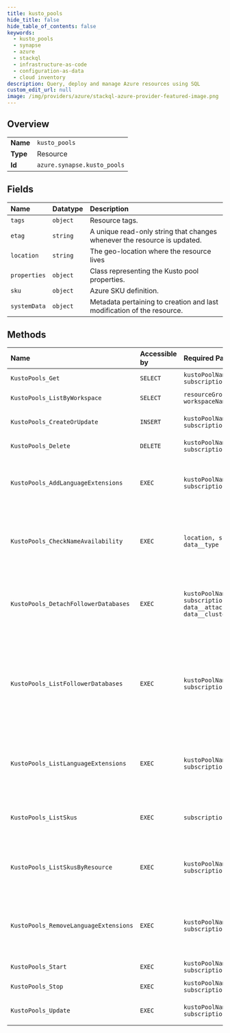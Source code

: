 ```yaml
---
title: kusto_pools
hide_title: false
hide_table_of_contents: false
keywords:
  - kusto_pools
  - synapse
  - azure    
  - stackql
  - infrastructure-as-code
  - configuration-as-data
  - cloud inventory
description: Query, deploy and manage Azure resources using SQL
custom_edit_url: null
image: /img/providers/azure/stackql-azure-provider-featured-image.png
---
```

  
    

## Overview
<table><tbody>
<tr><td><b>Name</b></td><td><code>kusto_pools</code></td></tr>
<tr><td><b>Type</b></td><td>Resource</td></tr>
<tr><td><b>Id</b></td><td><code>azure.synapse.kusto_pools</code></td></tr>
</tbody></table>

## Fields
| Name | Datatype | Description |
|:-----|:---------|:------------|
| `tags` | `object` | Resource tags. |
| `etag` | `string` | A unique read-only string that changes whenever the resource is updated. |
| `location` | `string` | The geo-location where the resource lives |
| `properties` | `object` | Class representing the Kusto pool properties. |
| `sku` | `object` | Azure SKU definition. |
| `systemData` | `object` | Metadata pertaining to creation and last modification of the resource. |
## Methods
| Name | Accessible by | Required Params | Description |
|:-----|:--------------|:----------------|:------------|
| `KustoPools_Get` | `SELECT` | `kustoPoolName, resourceGroupName, subscriptionId, workspaceName` | Gets a Kusto pool. |
| `KustoPools_ListByWorkspace` | `SELECT` | `resourceGroupName, subscriptionId, workspaceName` | List all Kusto pools |
| `KustoPools_CreateOrUpdate` | `INSERT` | `kustoPoolName, resourceGroupName, subscriptionId, workspaceName, data__sku` | Create or update a Kusto pool. |
| `KustoPools_Delete` | `DELETE` | `kustoPoolName, resourceGroupName, subscriptionId, workspaceName` | Deletes a Kusto pool. |
| `KustoPools_AddLanguageExtensions` | `EXEC` | `kustoPoolName, resourceGroupName, subscriptionId, workspaceName` | Add a list of language extensions that can run within KQL queries. |
| `KustoPools_CheckNameAvailability` | `EXEC` | `location, subscriptionId, data__name, data__type` | Checks that the kusto pool name is valid and is not already in use. |
| `KustoPools_DetachFollowerDatabases` | `EXEC` | `kustoPoolName, resourceGroupName, subscriptionId, workspaceName, data__attachedDatabaseConfigurationName, data__clusterResourceId` | Detaches all followers of a database owned by this Kusto Pool. |
| `KustoPools_ListFollowerDatabases` | `EXEC` | `kustoPoolName, resourceGroupName, subscriptionId, workspaceName` | Returns a list of databases that are owned by this Kusto Pool and were followed by another Kusto Pool. |
| `KustoPools_ListLanguageExtensions` | `EXEC` | `kustoPoolName, resourceGroupName, subscriptionId, workspaceName` | Returns a list of language extensions that can run within KQL queries. |
| `KustoPools_ListSkus` | `EXEC` | `subscriptionId` | Lists eligible SKUs for Kusto Pool resource. |
| `KustoPools_ListSkusByResource` | `EXEC` | `kustoPoolName, resourceGroupName, subscriptionId, workspaceName` | Returns the SKUs available for the provided resource. |
| `KustoPools_RemoveLanguageExtensions` | `EXEC` | `kustoPoolName, resourceGroupName, subscriptionId, workspaceName` | Remove a list of language extensions that can run within KQL queries. |
| `KustoPools_Start` | `EXEC` | `kustoPoolName, resourceGroupName, subscriptionId, workspaceName` | Starts a Kusto pool. |
| `KustoPools_Stop` | `EXEC` | `kustoPoolName, resourceGroupName, subscriptionId, workspaceName` | Stops a Kusto pool. |
| `KustoPools_Update` | `EXEC` | `kustoPoolName, resourceGroupName, subscriptionId, workspaceName` | Update a Kusto Kusto Pool. |

